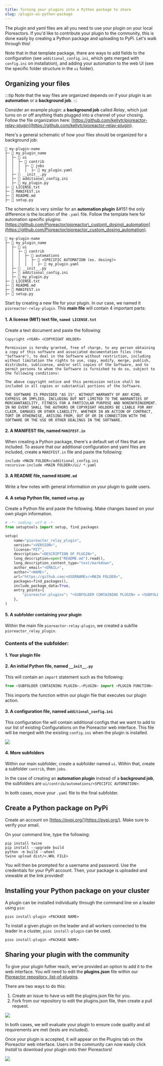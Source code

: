 ```yaml
---
title: Turning your plugins into a Python package to share
slug: /plugin-as-python-package
---
```


The plugin and yaml files are all you need to use your plugin on your local Pioreactors. If you'd like to contribute your plugin to the community, this is done easily by creating a Python package and uploading to PyPi. Let's walk through this! 

Note that in that template package, there are ways to add fields to the configuration (see `additional_config.ini`, which gets merged with `config.ini` on installation), and adding your automation to the web UI (see the specific folder structure in the `ui` folder).

## Organizing your files

:::tip
Note that the way files are organized depends on if your plugin is an **automation** or a **background job**. 
:::

Consider an example plugin: a **background job** called _Relay_, which just turns on or off anything thats plugged into a channel of your chosing. Follow the file organization here: [https://github.com/kellytr/pioreactor-relay-plugin](https://github.com/kellytr/pioreactor-relay-plugin). 

Here's a general schematic of how your files should be organized for a background job: 

```
📁 my-plugin-name
├─ 📁 my_plugin_name
│  ├─ 📁 ui
│  │  ├─ 📁 contrib
│  │  │  ├─ 📁 jobs
│  │  │  │  ├─ 📝 my_plugin.yaml
│  ├─ 📝 __init__.py
│  ├─ 📝 additional_config.ini
│  ├─ 📝 my_plugin.py
├─ 📝 LICENSE.txt
├─ 📝 MANIFEST.in
├─ 📝 README.md
├─ 📝 setup.py
```

The schematic is very similar for an **automation plugin** &#151 the only difference is the location of the `.yaml` file. Follow the template here for automation specific plugins:[https://github.com/Pioreactor/pioreactor\_custom\_dosing\_automation](https://github.com/Pioreactor/pioreactor_custom_dosing_automation).

```
📁 my-plugin-name
├─ 📁 my_plugin_name
│  ├─ 📁 ui
│  │  ├─ 📁 contrib
│  │  │  ├─ 📁 automations
│  │  │  │  ├─ 📁 <SPECIFIC AUTOMATION (ex. dosing)>
│  │  │  │  │  ├─ 📝 my_plugin.yaml
│  ├─ 📝 __init__.py
│  ├─ 📝 additional_config.ini
│  ├─ 📝 my_plugin.py
├─ 📝 LICENSE.txt
├─ 📝 README.md
├─ 📝 MANIFEST.in
├─ 📝 setup.py
```

Start by creating a new file for your plugin. In our case, we named it `pioreactor-relay-plugin`. This **main file** will contain 4 important parts: 

#### 1. A license (MIT) text file, `named LICENSE.txt`

Create a text document and paste the following: 
```
Copyright <YEAR> <COPYRIGHT HOLDER>

Permission is hereby granted, free of charge, to any person obtaining a copy of this software and associated documentation files (the "Software"), to deal in the Software without restriction, including without limitation the rights to use, copy, modify, merge, publish, distribute, sublicense, and/or sell copies of the Software, and to permit persons to whom the Software is furnished to do so, subject to the following conditions:

The above copyright notice and this permission notice shall be included in all copies or substantial portions of the Software.

THE SOFTWARE IS PROVIDED "AS IS", WITHOUT WARRANTY OF ANY KIND, EXPRESS OR IMPLIED, INCLUDING BUT NOT LIMITED TO THE WARRANTIES OF MERCHANTABILITY, FITNESS FOR A PARTICULAR PURPOSE AND NONINFRINGEMENT. IN NO EVENT SHALL THE AUTHORS OR COPYRIGHT HOLDERS BE LIABLE FOR ANY CLAIM, DAMAGES OR OTHER LIABILITY, WHETHER IN AN ACTION OF CONTRACT, TORT OR OTHERWISE, ARISING FROM, OUT OF OR IN CONNECTION WITH THE SOFTWARE OR THE USE OR OTHER DEALINGS IN THE SOFTWARE.
```
#### 2. A MANIFEST file, named `MANIFEST.in`

When creating a Python package, there's a default set of files that are included. To assure that our additional configuration and yaml files are included, create a `MANIFEST.in` file and paste the following: 

```
include <MAIN FOLDER>/additional_config.ini
recursive-include <MAIN FOLDER>/ui/ *.yaml
```

#### 3. A README file, named `README.md` 

Write a few notes with general information on your plugin to guide users. 

#### 4. A setup Python file, named `setup.py`

Create a Python file and paste the following. Make changes based on your own plugin information.

```python
# -*- coding: utf-8 -*-
from setuptools import setup, find_packages

setup(
    name="pioreactor_relay_plugin",
    version="<VERSION>",
    license="MIT",
    description="<DESCRIPTION OF PLUGIN>",
    long_description=open("README.md").read(),
    long_description_content_type="text/markdown",
    author_email="<EMAIL>",
    author="<NAME>",
    url="https://github.com/<USERNAME>/<MAIN FOLDER>",
    packages=find_packages(),
    include_package_data=True,
    entry_points={
        "pioreactor.plugins": "<SUBFOLDER CONTAINING PLUGIN> = <SUBFOLDER CONTAINING PLUGIN>"
    },
)
```

#### 5. A subfolder containing your plugin

Within the main file `pioreactor-relay-plugin`, we created a subfile `pioreactor_relay_plugin`. 

### Contents of the subfolder: 

#### 1. Your plugin file

#### 2. An initial Python file, named `__init__.py`

This will contain an `import` statement such as the following: 

```python
from <SUBFOLDER CONTAINING PLUGIN>.<PLUGIN> import <PLUGIN FUNCTION>
```
This imports the function within our plugin file that executes our plugin action. 

#### 3. A configuration file, named `additional_config.ini`

This configuration file will contain additional configs that we want to add to our list of existing Configurations on the Pioreactor web interface. This file will be merged with the existing `config.ini` when the plugin is installed. 

![](/img/developer-guide/python-package-new-config.png)

#### 4. More subfolders

Within our main subfolder, create a subfolder named `ui`. Within that, create a subfolder `contrib`, then `jobs`.

In the case of creating an **automation plugin** instead of a **background job**, the subfolders are `ui/contrib/automations/<SPECIFIC AUTOMATION>`: 

 In both cases, move your `.yaml` file to the final subfolder.

## Create a Python package on PyPi

Create an account on [https://pypi.org/](https://pypi.org/). Make sure to verify your email.

On your command line, type the following:

```
pip install twine
pip install --upgrade build
python -m build --wheel		
twine upload dist/<.WHL FILE>
```

You will then be prompted for a username and password. Use the credentials for your PyPi account. Then, your package is uploaded and viewable at the link provided! 

## Installing your Python package on your cluster

A plugin can be installed individually through the command line on a leader using `pio`:

```
pios install-plugin <PACKAGE NAME>
```

To install a given plugin on the leader and all workers connected to the leader in a cluster, `pios install-plugin` can be used. 
 
```
pios install-plugin <PACKAGE NAME>
```

## Sharing your plugin with the community

To give your plugin futher reach, we've provided an option to add it to the web interface. You will need to edit the **plugins.json** file within our [Pioreactor repository, list-of-plugins](https://github.com/Pioreactor/list-of-plugins). 

There are two ways to do this: 

1.	Create an issue to have us edit the plugins.json file for you. 
2.	Fork from our repository to edit the plugins.json file, then create a pull request. 

![](/img/developer-guide/python-package-pull-or-issue.png)

In both cases, we will evaluate your plugin to ensure code quality and all requirements are met (tests are included). 

Once your plugin is accepted, it will appear on the Plugins tab on the Pioreactor web interface. Users in the community can now easily click _Install_ to download your plugin onto their Pioreactors!

![](/img/developer-guide/python-package-plugins.png)
